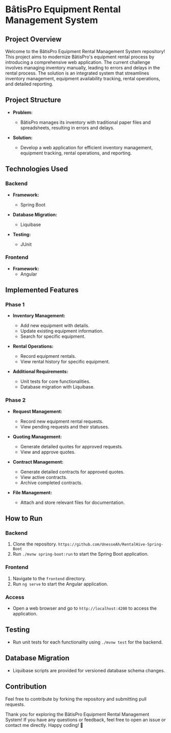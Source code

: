 # BâtisPro Equipment Rental Management System

## Project Overview

Welcome to the BâtisPro Equipment Rental Management System repository! This project aims to modernize BâtisPro's equipment rental process by introducing a comprehensive web application. The current challenge involves managing inventory manually, leading to errors and delays in the rental process. The solution is an integrated system that streamlines inventory management, equipment availability tracking, rental operations, and detailed reporting.

## Project Structure

- **Problem:**
  - BâtisPro manages its inventory with traditional paper files and spreadsheets, resulting in errors and delays.

- **Solution:**
  - Develop a web application for efficient inventory management, equipment tracking, rental operations, and reporting.

## Technologies Used

### Backend

- **Framework:**
  - Spring Boot

- **Database Migration:**
  - Liquibase

- **Testing:**
  - JUnit

### Frontend

- **Framework:**
  - Angular

## Implemented Features

### Phase 1

- **Inventory Management:**
  - Add new equipment with details.
  - Update existing equipment information.
  - Search for specific equipment.

- **Rental Operations:**
  - Record equipment rentals.
  - View rental history for specific equipment.

- **Additional Requirements:**
  - Unit tests for core functionalities.
  - Database migration with Liquibase.

### Phase 2

- **Request Management:**
  - Record new equipment rental requests.
  - View pending requests and their statuses.

- **Quoting Management:**
  - Generate detailed quotes for approved requests.
  - View and approve quotes.

- **Contract Management:**
  - Generate detailed contracts for approved quotes.
  - View active contracts.
  - Archive completed contracts.

- **File Management:**
  - Attach and store relevant files for documentation.

## How to Run

### Backend

1. Clone the repository. `https://github.com/UnesseAh/RentalHive-Spring-Boot`
3. Run `./mvnw spring-boot:run` to start the Spring Boot application.

### Frontend

1. Navigate to the `frontend` directory.
2. Run `ng serve` to start the Angular application.

### Access

- Open a web browser and go to `http://localhost:4200` to access the application.

## Testing

- Run unit tests for each functionality using `./mvnw test` for the backend.

## Database Migration

- Liquibase scripts are provided for versioned database schema changes.

## Contribution

Feel free to contribute by forking the repository and submitting pull requests.

Thank you for exploring the BâtisPro Equipment Rental Management System! If you have any questions or feedback, feel free to open an issue or contact me directly. Happy coding! 🚀
